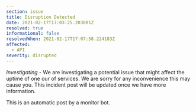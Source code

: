 ```yaml
---
section: issue
title: Disruption Detected
date: 2021-02-17T17:03:25.203081Z
resolved: true
informational: false
resolvedWhen: 2021-02-17T17:07:58.224183Z
affected:
  - API
severity: disrupted
---
```

*Investigating* - We are investigating a potential issue that might affect the uptime of one our of services. We are sorry for any inconvenience this may cause you. This incident post will be updated once we have more information.

This is an automatic post by a monitor bot.
        